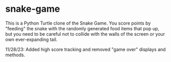 # snake-game

This is a Python Turtle clone of the Snake Game. You score points by "feeding" the snake with the randomly generated food items that pop up, but you need to be careful not to collide with the walls of the screen or your own ever-expanding tail.

11/28/23: Added high score tracking and removed "game over" displays and methods.
